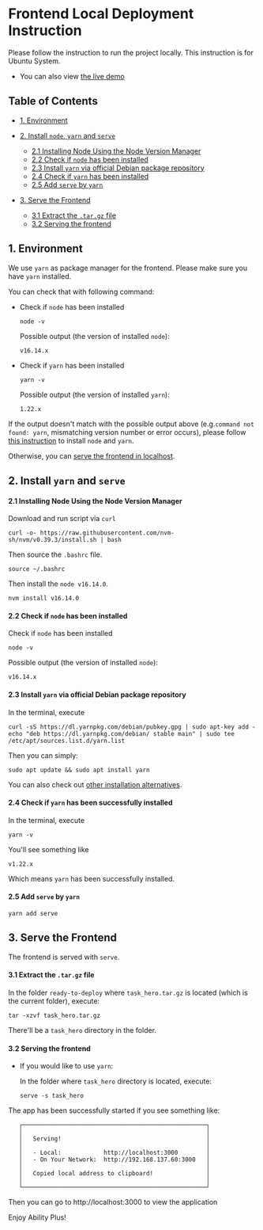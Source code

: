 # Frontend Local Deployment Instruction

Please follow the instruction to run the project locally. This instruction is for Ubuntu System.

- You can also view [the live demo]()

## Table of Contents

- [1. Environment](#1-environment)
- [2. Install `node`, `yarn` and `serve`](#install-all)
  - [2.1 Installing Node Using the Node Version Manager](#install-node)
  - [2.2 Check if `node` has been installed](#check-node)
  - [2.3 Install `yarn` via official Debian package repository](#install-yarn)
  - [2.4 Check if `yarn` has been installed](#check-yarn)
  - [2.5 Add `serve` by `yarn`](#add-serve)
  
- [3. Serve the Frontend](#serving)
  - [3.1 Extract the `.tar.gz` file](#extract)
  - [3.2 Serving the frontend](#serve-frontend)

## 1. Environment

We use `yarn` as package manager for the frontend. Please make sure you have `yarn` installed.

You can check that with following command:

- Check if `node` has been installed

  ```shell
  node -v
  ```

  Possible output (the version of installed `node`):

  ```shell
  v16.14.x
  ```

- Check if `yarn` has been installed

  ```shell
  yarn -v
  ```

  Possible output (the version of installed `yarn`):

  ```shell
  1.22.x
  ```

If the output doesn't match with the possible output above (e.g.`command not found: yarn`, mismatching version number or error occurs), please follow [this instruction](#1install-yarn) to install `node` and `yarn`.

Otherwise, you can [serve the frontend in localhost](#serving).

## <a name='install-all'>2. Install `yarn` and `serve`</a>
#### <a name='install-node'>2.1 Installing Node Using the Node Version Manager</a>

Download and run script via `curl`

```shell
curl -o- https://raw.githubusercontent.com/nvm-sh/nvm/v0.39.3/install.sh | bash
```

Then source the `.bashrc` file.

```shell
source ~/.bashrc
```

Then install the `node v16.14.0`.

```shell
nvm install v16.14.0
```



#### <a name='check-node'>2.2 Check if `node` has been installed</a>

Check if `node` has been installed

```shell
node -v
```

Possible output (the version of installed `node`):

```shell
v16.14.x
```

#### <a name='install-yarn'>2.3 Install `yarn` via official Debian package repository</a>

In the terminal, execute

```shell
curl -sS https://dl.yarnpkg.com/debian/pubkey.gpg | sudo apt-key add -
echo "deb https://dl.yarnpkg.com/debian/ stable main" | sudo tee /etc/apt/sources.list.d/yarn.list
```

Then you can simply:

```shell
sudo apt update && sudo apt install yarn
```

You can also check out [other installation alternatives](https://classic.yarnpkg.com/lang/en/docs/install/#windows-stable).

#### <a name='check-yarn'>2.4 Check if `yarn` has been successfully installed</a>

In the terminal, execute

```shell
yarn -v
```

You'll see something like

```shell
v1.22.x
```

Which means `yarn` has been successfully installed.

#### <a name='add-serve'>2.5 Add `serve` by `yarn`</a>

```
yarn add serve
```

## <a name="serving">3. Serve the Frontend</a>

The frontend is served with `serve`.

#### 3.1 <a name='extract'>Extract the `.tar.gz` file</a>

In the folder `ready-to-deploy` where `task_hero.tar.gz` is located (which is the current folder), execute:

```shell
tar -xzvf task_hero.tar.gz
```

There'll be a `task_hero` directory in the folder.

#### <a name='serve-frontend'>3.2 Serving the frontend</a>

- If you would like to use `yarn`:

  In the folder where `task_hero` directory is located, execute:

  ```shell
  serve -s task_hero
  ```



The app has been successfully started if you see something like:

```shell
   ┌────────────────────────────────────────────────────┐
   │                                                    │
   │   Serving!                                         │
   │                                                    │
   │   - Local:            http://localhost:3000        │
   │   - On Your Network:  http://192.168.137.60:3000   │
   │                                                    │
   │   Copied local address to clipboard!               │
   │                                                    │
   └────────────────────────────────────────────────────┘
```

Then you can go to http://localhost:3000 to view the application

Enjoy Ability Plus!
